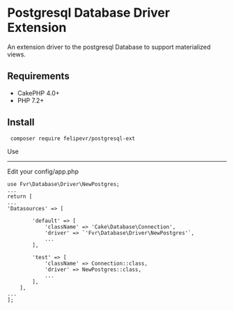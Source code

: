 # Postgresql Database Driver Extension  
  
An extension driver to the postgresql Database to support materialized views.   

Requirements
------------

* CakePHP 4.0+
* PHP 7.2+


Install
-------

` composer require felipevr/postgresql-ext`


Use
___

Edit your config/app.php

``` 
use Fvr\Database\Driver\NewPostgres;
...
return [
...
'Datasources' => [

        'default' => [
            'className' => 'Cake\Database\Connection',
            'driver' => `'Fvr\Database\Driver\NewPostgres'`,
            ...
        ],

        'test' => [
            'className' => Connection::class,
            'driver' => NewPostgres::class,
            ...
        ],
    ],
...
];
```